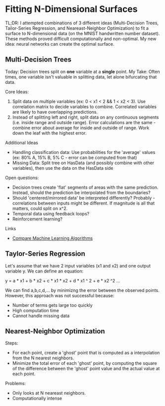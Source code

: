 # Fitting N-Dimensional Surfaces

TL;DR: I attempted combinations of 3 different ideas (Multi-Decision Trees, Tailor-Series Regression, and Neareast-Neighbor Optimization) to fit a surface to N-dimensional data (on the MNIST handwritten number dataset). These methods proved difficult computationally and non-optimal. My new idea: neural networks can create the optimal surface.

## Multi-Decision Trees

Today: Decision trees split on **one** variable at a **single** point. My Take: Often times, one variable isn't valuable in splitting data, let alone bifurcating that data.

Core Ideas:
1. Split data on multiple variables (ex: 0 < x1 < 2 && 1 < x2 < 3). Use correlation matrix to decide variables to combine. Correlated variables are likely to have overlapping predictions.
2. Instead of splitting left and right, split data on any continuous segments (i.e. inside range and outside range). Error calculations are the same - combine error about average for inside and outside of range. Work down the leaf with the highest error.

Additional Ideas
* Handling classification data: Use probabilities for the 'average' values (ex: 80% A, 15% B, 5% C - error can be computed from that)
* Missing Data: Split tree on HasData (and possibly combine with other variables), then use the data on the HasData side

Open questions:
* Decision trees create 'flat' segments of areas with the same prediction. Instead, should the prediction be interpolated from the boundaries?
* Should 'centered/mirrored data' be interpreted differently? Probably - correlations between inputs might be different. If magnitude is all that matters, could split on x^2.
* Temporal data using feedback loops?
* Reinforcement learning?

Links
* [Compare Machine Learning Algorithms](https://mljar.com/machine-learning/compare-ml-algorithms/)

## Taylor-Series Regression

Let's assume that we have 2 input variables (x1 and x2) and one output variable y. We can define an equation:

y = a * x1 + b * x2 + c * x1 * x2 + d * x1 ^ 2 + e * x2 ^2 ...

We can find a,b,c,d,... by minimizng the error between the observed points. However, this approach was not successful because:
  * Number of terms gets large too quickly
  * High computation time
  * Cannot handle missing data

## Nearest-Neighbor Optimization

Steps:
* For each point, create a 'ghost' point that is computed as a interpolation from the N nearest neighbors.
* Minimize the total error of each 'ghost' point, by computing the square of the difference between the 'ghost' point value and the actual value at each point.

Problems:
* Only looks at N neareast neighbors.
* Computationally intense
